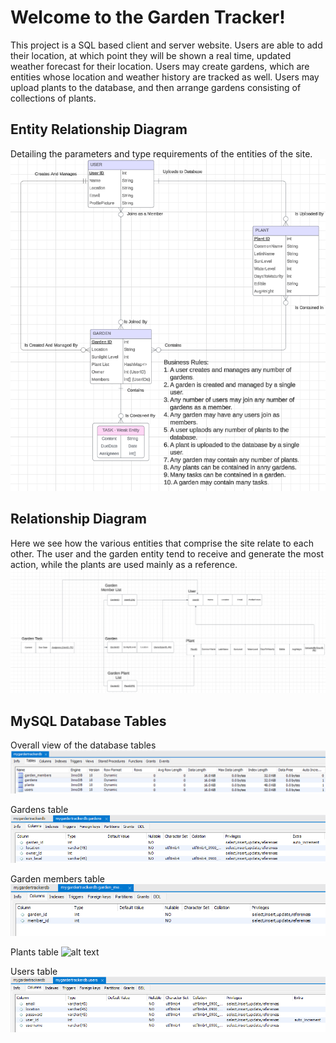 # Welcome to the Garden Tracker!
This project is a SQL based client and server website.
Users are able to add their location, at which point they will be shown a real time, updated weather forecast for their location.
Users may create gardens, which are entities whose location and weather history are tracked as well.
Users may upload plants to the database, and then arrange gardens consisting of collections of plants.

## Entity Relationship Diagram
Detailing the parameters and type requirements of the entities of the site.
![alt text](./images/erd.png)

## Relationship Diagram
Here we see how the various entities that comprise the site relate to each other. The user and the garden entity tend to receive and generate the most action, while the plants are used mainly as a reference.
![alt text](./images/relationships-diagram.png)

## MySQL Database Tables
Overall view of the database tables
![alt text](./images/overall-tables.png)

Gardens table
![alt text](./images/gardens-table.png)

Garden members table
![alt text](./images/garden-members.png)

Plants table
![alt text](./images/plants-table.png)

Users table
![alt text](./images/user-table.png)